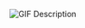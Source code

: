 ![GIF Description](https://media3.giphy.com/media/v1.Y2lkPTc5MGI3NjExZXhydHpmZGlxeDh2MGtoem9nOGd6eXJiM2p2dmNoY2VjZjd3MmRieSZlcD12MV9pbnRlcm5hbF9naWZfYnlfaWQmY3Q9Zw/Ws6T5PN7wHv3cY8xy8/giphy.gif)
